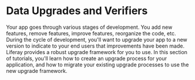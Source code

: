 # Data Upgrades and Verifiers [](id=data-upgrades-and-verifiers)

Your app goes through various stages of development. You add new features,
remove features, improve features, reorganize the code, etc. During the cycle of
development, you'll want to upgrade your app to a new version to indicate to
your end users that improvements have been made. Liferay provides a robust 
upgrade framework for you to use. In this section of tutorials, you'll learn how 
to create an upgrade process for your application, and how to migrate your 
existing upgrade processes to use the new upgrade framework.

<!--Add verifier framework info here once it is written-->
